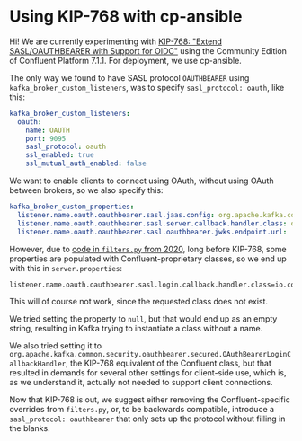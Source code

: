 # Using KIP-768 with cp-ansible

Hi! We are currently experimenting with [KIP-768: "Extend
SASL/OAUTHBEARER with Support for
OIDC"](https://cwiki.apache.org/confluence/pages/viewpage.action?pageId=186877575) using the Community Edition of Confluent Platform 7.1.1. For deployment, we use cp-ansible.

The only way we found to have SASL protocol `OAUTHBEARER` using
`kafka_broker_custom_listeners`, was to specify `sasl_protocol:
oauth`, like this:

```yaml
kafka_broker_custom_listeners:
  oauth:
    name: OAUTH
    port: 9095
    sasl_protocol: oauth
    ssl_enabled: true
    ssl_mutual_auth_enabled: false
```

We want to enable clients to connect using OAuth, without using OAuth
between brokers, so we also specify this:

```yaml
kafka_broker_custom_properties:
  listener.name.oauth.oauthbearer.sasl.jaas.config: org.apache.kafka.common.security.oauthbearer.OAuthBearerLoginModule required;
  listener.name.oauth.oauthbearer.sasl.server.callback.handler.class: org.apache.kafka.common.security.oauthbearer.secured.OAuthBearerValidatorCallbackHandler
  listener.name.oauth.oauthbearer.sasl.oauthbearer.jwks.endpoint.url: ...
```

However, due to [code in `filters.py` from
2020](https://github.com/confluentinc/cp-ansible/commit/83d845d4850a44e5086532af3f4128981b839619),
long before KIP-768, some properties are populated with
Confluent-proprietary classes, so we end up with this in `server.properties`:

```properties
listener.name.oauth.oauthbearer.sasl.login.callback.handler.class=io.confluent.kafka.server.plugins.auth.token.TokenBearerServerLoginCallbackHandler
```

This will of course not work, since the requested class does not exist.

We tried setting the property to `null`, but that would end up as an
empty string, resulting in Kafka trying to instantiate a class without a
name.

We also tried setting it to
`org.apache.kafka.common.security.oauthbearer.secured.OAuthBearerLoginCallbackHandler`,
the KIP-768 equivalent of the Confluent class, but that resulted in
demands for several other settings for client-side use, which is, as
we understand it, actually not needed to support client connections.

Now that KIP-768 is out, we suggest either removing the
Confluent-specific overrides from `filters.py`, or, to be backwards
compatible, introduce a `sasl_protocol: oauthbearer` that only sets up
the protocol without filling in the blanks.
